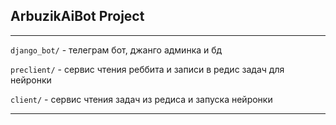 ## ArbuzikAiBot Project

---

`django_bot/` - телеграм бот, джанго админка и бд

`preclient/` - сервис чтения реббита и записи в редис задач для нейронки

`client/` - сервис чтения задач из редиса и запуска нейронки

---

